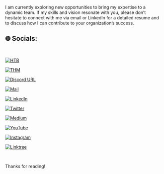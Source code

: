 


I am currently exploring new opportunities to bring my expertise to a dynamic team. If my skills and vision resonate with you, please don’t hesitate to connect with me via email or LinkedIn for a detailed resume and to discuss how I can contribute to your organization’s success.


## 🌐 Socials:

<br>



[![HTB](https://img.shields.io/badge/-HackTheBox-000000?style=plastic&logo=hackthebox)](https://app.hackthebox.com/profile/668328) 

[![THM](https://img.shields.io/badge/-TryHackMe-000000?logo=tryhackme&logoColor=red&style=plastic)](https://tryhackme.com/p/Aftab700) 

[![Discord URL](https://img.shields.io/badge/-Discord-000000?logo=discord&style=plastic)](http://discordapp.com/users/759615120820928513) 

[![Mail](https://img.shields.io/badge/-Mail-000000?style=plastic&logo=gmail&logoColor=FC2503)](mailto:mrmr40873@gmail.com) 

[![LinkedIn](https://img.shields.io/badge/-LinkedIn-000000?logo=linkedin&style=plastic)](https://linkedin.com/in/aftab-sama)

[![Twitter](https://img.shields.io/badge/-Twitter-000000?style=plastic&logo=Twitter)](https://x.com/AftabSama700) 

[![Medium](https://img.shields.io/badge/-Medium-000000?logo=medium&style=plastic)](https://medium.com/@Aftab700) 

<!-- [![Telegram](https://img.shields.io/badge/-Telegram-000000?style=plastic&logo=Telegram)](https://tttttt.me/Jack_Sparrow_1337)  -->

[![YouTube](https://img.shields.io/badge/-YouTube-000000?style=plastic&logo=YouTube&logoColor=FC2503)](https://youtube.com/@Aftab700) 

[![Instagram](https://img.shields.io/badge/-Instagram-000000?style=plastic&logo=Instagram)](https://instagram.com/aftab__sama)

[![Linktree](https://img.shields.io/badge/-LinkTree-000000?style=plastic&logo=linktree)](https://linktr.ee/aftab700)




<br>

Thanks for reading!


<!--
<p class="message">
  Nothing to see here,
   for markdown testing purpose
</p>

{% highlight js %}
var adder = new Function("a", "b", "return a + b");

// Call the function
adder(2, 6);
// > 8
{% endhighlight %}

{% highlight python %}
name = "Jack"
print(f"Hi {name}")
{% endhighlight %} -->
[](https://aftab700.github.io/Writeups/)
[](https://aftab700.github.io/DVWA-Writeup/) 
[](https://aftab700.github.io/Random-Stoic-Quotes)
[](https://www.instagram.com/aftab__sama)
